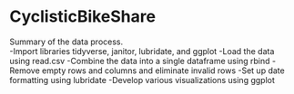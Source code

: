 # CyclisticBikeShare
Summary of the data process.  
 -Import libraries tidyverse, janitor, lubridate, and ggplot
 -Load the data using read.csv
 -Combine the data into a single dataframe using rbind
 -Remove empty rows and columns and eliminate invalid rows
 -Set up date formatting using lubridate
 -Develop various visualizations using ggplot
